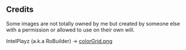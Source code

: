 ## Credits

Some images are not totally owned by me but created by someone else with a permission or allowed to use on their own will.

IntelPlayz (a.k.a RoBuilder) -> [colorGrid.png](colorGrid.png)
